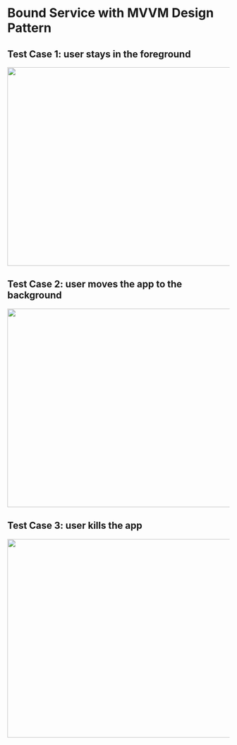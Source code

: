# Bound Service with MVVM Design Pattern

## Test Case 1: user stays in the foreground
<img src="https://i.gyazo.com/3097e72d1917e5eca021a0ffdced51c8.gif" width="750px" height="450px" />

## Test Case 2: user moves the app to the background
<img src="https://i.gyazo.com/89f79de0574ae35bef4bef8da315ec16.gif" width="750px" height="450px" />

## Test Case 3: user kills the app
<img src="https://i.gyazo.com/b7a98e896e866022a651351bfff17c56.gif" width="750px" height="450px" />
